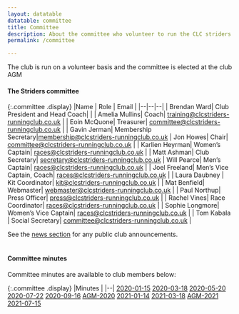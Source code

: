 ```yaml
---
layout: datatable
datatable: committee
title: Committee
description: About the committee who volunteer to run the CLC striders running club
permalink: /committee

---
```


The club is run on a volunteer basis and the committee is elected at the club AGM

#### The Striders committee

{:.committee .display}
|Name | Role | Email |
|--|--|--|
| Brendan Ward| Club President and Head Coach| |
| Amelia Mullins| Coach| <training@clcstriders-runningclub.co.uk> |
| Eoin McQuone| Treasurer| <committee@clcstriders-runningclub.co.uk> |
| Gavin Jerman| Membership Secretary|<membership@clcstriders-runningclub.co.uk>
| Jon Howes| Chair| <committee@clcstriders-runningclub.co.uk> |
| Karlien Heyrman| Women’s Captain| <races@clcstriders-runningclub.co.uk> |
| Matt Ashman| Club Secretary| <secretary@clcstriders-runningclub.co.uk>
| Will Pearce| Men’s Captain| <races@clcstriders-runningclub.co.uk> |
| Joel Freeland| Men’s Vice Captain, Coach| <races@clcstriders-runningclub.co.uk> |
| Laura Daubney | Kit Coordinator| <kit@clcstriders-runningclub.co.uk> |
| Mat Benfield| Webmaster| <webmaster@clcstriders-runningclub.co.uk> |
| Paul Northup| Press Officer| <press@clcstriders-runningclub.co.uk> |
| Rachel Vines| Race Coordinator| <races@clcstriders-runningclub.co.uk> |
| Sophie Longmore| Women’s Vice Captain| <races@clcstriders-runningclub.co.uk> |
| Tom Kabala | Social Secretary| <committee@clcstriders-runningclub.co.uk> |

See the [news section](/news) for any public club announcements.

#### <br>Committee minutes

Committee minutes are available to club members below: 

{:.committee .display}
|Minutes |
|--|
[2020-01-15](/assets/Committee-minutes/2020-01-15.pdf) 
[2020-03-18](/assets/Committee-minutes/2020-03-18.pdf) 
[2020-05-20](/assets/Committee-minutes/2020-05-20.pdf) 
[2020-07-22](/assets/Committee-minutes/2020-07-22.pdf) 
[2020-09-16](/assets/Committee-minutes/2020-09-16.pdf) 
[AGM-2020](/assets/Committee-minutes/AGM-2020.pdf) 
[2021-01-14](/assets/Committee-minutes/2021-01-14.pdf) 
[2021-03-18](/assets/Committee-minutes/2021-03-18.pdf) 
[AGM-2021](/assets/Committee-minutes/AGM-2021.pdf) 
[2021-07-15](/assets/Committee-minutes/2021-07-15.pdf) 

